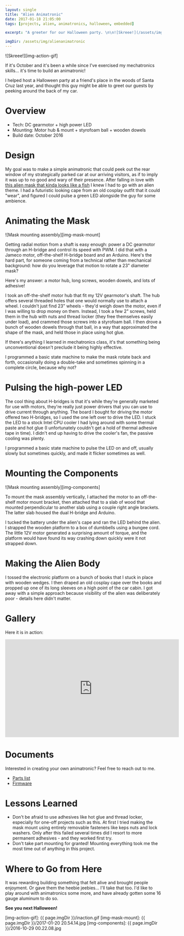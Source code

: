 ```yaml
---
layout: single
title: "Alien Animatronic"
date: 2017-01-18 21:05:00
tags: [projects, alien, animatronics, halloween, embedded]

excerpt: "A greeter for our Halloween party. \n\n![Skreee!](/assets/img/alienanimatronic/inaction.gif)"

imgDir: /assets/img/alienanimatronic
---
```


![Skreee!][img-action-gif]

If it's October and it's been a while since I've exercised my mechatronics skills... it's time to build an animatronic!

I helped host a Halloween party at a friend's place in the woods of Santa Cruz last year, and thought this guy might be able to greet our guests by peeking around the back of my car.

# Overview

- Tech: DC gearmotor + high power LED
- Mounting: Motor hub & mount + styrofoam ball + wooden dowels
- Build date: October 2016

# Design

My goal was to make a simple animatronic that could peek out the rear window of my strategically parked car at our arriving visitors, as if to imply it was up to no good and wary of their presence. After falling in love with [this alien mask that kinda looks like a fish][link-mask-amazon] I knew I had to go with an alien theme. I had a futuristic looking cape from an old cosplay outfit that it could "wear", and figured I could pulse a green LED alongside the guy for some ambience.

# Animating the Mask

![Mask mounting assembly][img-mask-mount]

Getting radial motion from a shaft is easy enough: power a DC gearmotor through an H-bridge and control its speed with PWM. I did that with a Jameco motor, off-the-shelf H-bridge board and an Arduino. Here's the hard part, for someone coming from a technical rather than mechanical background: how do you leverage that motion to rotate a 23" diameter mask?

Here's my answer: a motor hub, long screws, wooden dowels, and lots of adhesive!

I took an off-the-shelf motor hub that fit my 12V gearmotor's shaft. The hub offers several threaded holes that one would normally use to attach a wheel. I couldn't just find 23" wheels - they'd weigh down the motor, even if I was willing to drop money on them. Instead, I took a few 2" screws, held them in the hub with nuts and thread locker (they free themselves easily under load), and crammed those screws into a styrofoam ball. I then drove a bunch of wooden dowels through that ball, in a way that approximated the shape of the mask, and held those in place using hot glue.

If there's anything I learned in mechatronics class, it's that something being unconventional doesn't preclude it being highly effective.

I programmed a basic state machine to make the mask rotate back and forth, occasionally doing a double-take and sometimes spinning in a complete circle, because why not?

# Pulsing the high-power LED

The cool thing about H-bridges is that it's while they're generally marketed for use with motors, they're really just power drivers that you can use to drive current through anything. The board I bought for driving the motor offered two H-bridges, so I used the one left over to drive the LED. I stuck the LED to a stock Intel CPU cooler I had lying around with some thermal paste and hot glue (I unfortunately couldn't get a hold of thermal adhesive tape in time). I didn't end up having to drive the cooler's fan, the passive cooling was plenty.

I programmed a basic state machine to pulse the LED on and off, usually slowly but sometimes quickly, and made it flicker sometimes as well.

# Mounting the Components

![Mask mounting assembly][img-components]

To mount the mask assembly vertically, I attached the motor to an off-the-shelf motor mount bracket, then attached that to a slab of wood that mounted perpendicular to another slab using a couple right angle brackets. The latter slab housed the dual H-bridge and Arduino.

I tucked the battery under the alien's cape and ran the LED behind the alien. I strapped the wooden platform to a box of dumbbells using a bungee cord. The little 12V motor generated a surprising amount of torque, and the platform would have found its way crashing down quickly were it not strapped down.

# Making the Alien Body

I tossed the electronic platform on a bunch of books that I stuck in place with wooden wedges. I then draped an old cosplay cape over the books and propped up one of its long sleeves on a high point of the car cabin. I got away with a simple approach because visibility of the alien was deliberately poor - details here didn't matter.

# Gallery

Here it is in action:

<iframe allowfullscreen="" frameborder="0" height="315" src="https://www.youtube.com/embed/xuWwpDGH8xo" width="560"></iframe><br />

# Documents

Interested in creating your own animatronic? Feel free to reach out to me.

- [Parts list][link-parts-list]
- [Firmware][link-firmware]

# Lessons Learned

- Don't be afraid to use adhesives like hot glue and thread locker, especially for one-off projects such as this. At first I tried making the mask mount using entirely removable fasteners like keps nuts and lock washers. Only after this failed several times did I resort to more permanent adhesives - and they worked first try.
- Don't take part mounting for granted! Mounting everything took me the most time out of anything in this project.

# Where to Go from Here

It was rewarding building something that felt alive and brought people enjoyment. Or gave them the heebie jeebies... I'll take that too. I'd like to play around with animatronics some more, and have already gotten some 16 gauge aluminum to do so.


**See you next Halloween!**



[link-mask-amazon]: https://www.amazon.com/gp/product/B0108FJW0A/ref=oh_aui_detailpage_o05_s00?ie=UTF8&psc=1
[link-parts-list]: https://docs.google.com/spreadsheets/d/1y8l7H8diMvLhjSow7c-xoUVFOXhhcHXPGHP0gJOvv8E/edit?usp=sharing
[link-firmware]: https://github.com/PumpMagic/OdysseyHalloween

[img-action-gif]: {{ page.imgDir }}/inaction.gif
[img-mask-mount]: {{ page.imgDir }}/2017-01-20 20.54.14.jpg
[img-components]: {{ page.imgDir }}/2016-10-29 00.22.08.jpg
